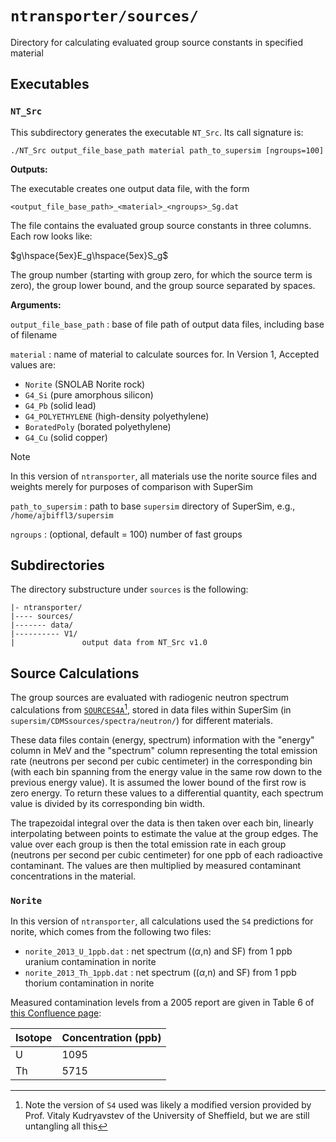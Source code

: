 # `ntransporter/sources/`

Directory for calculating evaluated group source constants in specified material

## Executables

### `NT_Src`

This subdirectory generates the executable `NT_Src`. Its call signature is:

```
./NT_Src output_file_base_path material path_to_supersim [ngroups=100]
```

**Outputs:**

The executable creates one output data file, with the form

```
<output_file_base_path>_<material>_<ngroups>_Sg.dat
```

The file contains the evaluated group source constants in three columns. Each row looks like:

$g\hspace{5ex}E_g\hspace{5ex}S_g$

The group number (starting with group zero, for which the source term is zero), the group lower bound, and the group source separated by spaces.

**Arguments:**

`output_file_base_path` : base of file path of output data files, including base of filename

`material` : name of material to calculate sources for. In Version 1, Accepted values are:
- `Norite` (SNOLAB Norite rock)
- `G4_Si` (pure amorphous silicon)
- `G4_Pb` (solid lead)
- `G4_POLYETHYLENE` (high-density polyethylene)
- `BoratedPoly` (borated polyethylene)
- `G4_Cu` (solid copper)

> [!Note] 
> In this version of `ntransporter`, all materials use the norite source files and weights merely for purposes of comparison with SuperSim

`path_to_supersim` : path to base `supersim` directory of SuperSim, e.g., `/home/ajbiffl3/supersim`

`ngroups` : (optional, default = 100) number of fast groups


## Subdirectories

The directory substructure under `sources` is the following:

```
|- ntransporter/
|---- sources/
|------- data/
|---------- V1/
|               output data from NT_Src v1.0
```

## Source Calculations

The group sources are evaluated with radiogenic neutron spectrum calculations from [`SOURCES4A`](https://www.osti.gov/biblio/15215)[^1], stored in data files within SuperSim (in `supersim/CDMSsources/spectra/neutron/`) for different materials.
[^1]: Note the version of `S4` used was likely a modified version provided by Prof. Vitaly Kudryavstev of the University of Sheffield, but we are still untangling all this

These data files contain (energy, spectrum) information with the "energy" column in MeV and the "spectrum" column representing the total emission rate (neutrons per second per cubic centimeter) in the corresponding bin (with each bin spanning from the energy value in the same row down to the previous energy value). It is assumed the lower bound of the first row is zero energy. To return these values to a differential quantity, each spectrum value is divided by its corresponding bin width.

The trapezoidal integral over the data is then taken over each bin, linearly interpolating between points to estimate the value at the group edges. The value over each group is then the total emission rate in each group (neutrons per second per cubic centimeter) for one ppb of each radioactive contaminant. The values are then multiplied by measured contaminant concentrations in the material.


### `Norite`

In this version of `ntransporter`, all calculations used the `S4` predictions for norite, which comes from the following two files:


- `norite_2013_U_1ppb.dat` : net spectrum (($\alpha$,n) and SF) from 1 ppb uranium contamination in norite
- `norite_2013_Th_1ppb.dat` : net spectrum (($\alpha$,n) and SF) from 1 ppb thorium contamination in norite


Measured contamination levels from a 2005 report are given in Table 6 of [this Confluence page](https://confluence.slac.stanford.edu/pages/viewpage.action?pageId=383932067):

|Isotope|Concentration (ppb)|
|----|---|
|U|1095|
|Th|5715|








